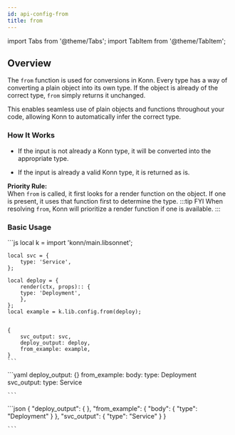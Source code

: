 ```yaml
---
id: api-config-from
title: from
---
```


import Tabs from '@theme/Tabs';
import TabItem from '@theme/TabItem';


## Overview

The `from` function is used for conversions in Konn. Every type has a way of converting a plain object into its own type. If the object is already of the correct type, `from` simply returns it unchanged.

This enables seamless use of plain objects and functions throughout your code, allowing Konn to automatically infer the correct type.


### How It Works

- If the input is not already a Konn type, it will be converted into the appropriate type.

- If the input is already a valid Konn type, it is returned as is.

**Priority Rule:**  
 When `from` is called, it first looks for a render function on the object. If one is present, it uses that function first to determine the type.
:::tip FYI
When resolving `from`, Konn will prioritize a render function if one is available.
:::

### Basic Usage
<Tabs>
  <TabItem value="jsonnet" label="Jsonnet" default>
    ```js
    local k = import 'konn/main.libsonnet';

    local svc = {
        type: 'Service',
    };

    local deploy = {
        render(ctx, props):: {
        type: 'Deployment',
        },
    };
    local example = k.lib.config.from(deploy);


    {
        svc_output: svc,
        deploy_output: deploy,
        from_example: example,
    }
    ``` 
  </TabItem>
  <TabItem value="yaml" label="YAML Output">
    ```yaml
    deploy_output: {}
    from_example:
    body:
        type: Deployment
    svc_output:
    type: Service

    ```
  </TabItem>
  <TabItem value="json" label="JSON Output">
    ```json
    {
    "deploy_output": { },
    "from_example": {
        "body": {
            "type": "Deployment"
        }
    },
    "svc_output": {
        "type": "Service"
    }
    }

    ```
  </TabItem>
</Tabs>
